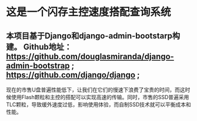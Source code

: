 # 这是一个闪存主控速度搭配查询系统
## 本项目基于Django和django-admin-bootstarp构建。 Github地址： https://github.com/douglasmiranda/django-admin-bootstrap ; https://github.com/django/django ;
现在的市售U盘普遍性能低下，让我们在它们的慢速下浪费了宝贵的时间，而这时候使用Flash颗粒和主控的搭配可以实现高速的传输。同时，市售的SSD普遍采用TLC颗粒，导致缓外速度过低，影响使用体验，而自制SSD技术就可以平衡成本和性能。
